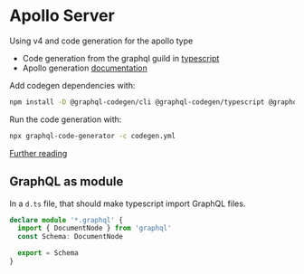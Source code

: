 # Apollo Server

Using v4 and code generation for the apollo type

- Code generation from the graphql guild in [typescript](https://the-guild.dev/graphql/codegen)
- Apollo generation [documentation](https://www.apollographql.com/docs/apollo-server/workflow/generate-types/)

Add codegen dependencies with:

```bash
npm install -D @graphql-codegen/cli @graphql-codegen/typescript @graphql-codegen/typescript-resolvers
```

Run the code generation with:

```bash
npx graphql-code-generator -c codegen.yml 
```

[Further reading](https://the-guild.dev/graphql/codegen/docs/guides/further-reading)

## GraphQL as module

In a `d.ts` file, that should make typescript import GraphQL files.

```ts
declare module '*.graphql' {
  import { DocumentNode } from 'graphql'
  const Schema: DocumentNode

  export = Schema
}
```
